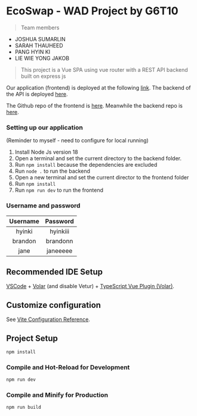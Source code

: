 # EcoSwap - WAD Project by G6T10 

> Team members

- JOSHUA SUMARLIN
- SARAH THAUHEED
- PANG HYIN KI
- LIE WIE YONG JAKOB




> This project is a Vue SPA using vue router with a REST API backend built on express js

Our application (frontend) is deployed at the following [link](https://www.ecoswap.space).
The backend of the API is deployed [here](https://api.ecoswap.space).

The Github repo of the frontend is [here](https://github.com/jsamaze/EcoSwap-frontend).
Meanwhile the backend repo is [here](https://github.com/jsamaze/EcoSwap-backend).

### Setting up our application
(Reminder to myself - need to configure for local running)
1. Install Node Js version 18
2. Open a terminal and set the current directory to the backend folder. 
3. Run `npm install` because the dependencies are excluded
4. Run `node .` to run the backend
5. Open a new terminal and set the current director to the frontend folder
6. Run `npm install`
7. Run `npm run dev` to run the frontend

### Username and password

| Username | Password | 
|:-----------:|:-----------:|
| hyinki | hyinkiii |
| brandon | brandonn |
| jane | janeeeee|

## Recommended IDE Setup

[VSCode](https://code.visualstudio.com/) + [Volar](https://marketplace.visualstudio.com/items?itemName=Vue.volar) (and disable Vetur) + [TypeScript Vue Plugin (Volar)](https://marketplace.visualstudio.com/items?itemName=Vue.vscode-typescript-vue-plugin).

## Customize configuration

See [Vite Configuration Reference](https://vitejs.dev/config/).

## Project Setup

```sh
npm install
```

### Compile and Hot-Reload for Development

```sh
npm run dev
```

### Compile and Minify for Production

```sh
npm run build
```
